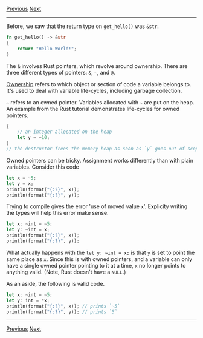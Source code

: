 [Previous](02.md)	[Next](04.md)
* * *
Before, we saw that the return type on `get_hello()` was `&str`. 

```rust
fn get_hello() -> &str
{
	return "Hello World!";
}
```

The `&` involves Rust pointers, which revolve around ownership. There are three
different types of pointers: `&`, `~`, and `@`. 

[Ownership](http://static.rust-lang.org/doc/0.8/tutorial.html#ownership) refers
 to which object or section of code a variable belongs to. It's used to deal 
 with variable life-cycles, including garbage collection.

 `~` refers to an owned pointer. Variables allocated with `~` are put on the
 heap. An example from the Rust tutorial demonstrates life-cycles for owned
 pointers.

 ```rust
 {
	 // an integer allocated on the heap
	 let y = ~10;
 }
 // the destructor frees the memory heap as soon as `y` goes out of scope
```

Owned pointers can be tricky. Assignment works differently than with plain
variables. Consider this code

```rust
let x = ~5;
let y = x;
println(format("{:?}", x));
println(format("{:?}", y));
```

Trying to compile gives the error 'use of moved value `x`'. Explicity writing
the types will help this error make sense.

```rust
let x: ~int = ~5;
let y: ~int = x;
println(format("{:?}", x));
println(format("{:?}", y));
```

What actually happens with the `let y: ~int = x;` is that `y` is set to point 
the same place as `x`. Since this is with owned pointers, and a variable can 
only have a single owned pointer pointing to it at a time, `x` no longer points
to anything valid. (Note, Rust doesn't have a `NULL`.)

As an aside, the following is valid code.

```rust
let x: ~int = ~5;
let y: int = *x;
println(format("{:?}", x)); // prints `~5`
println(format("{:?}", y)); // prints `5`
```

* * *
[Previous](02.md)	[Next](04.md)